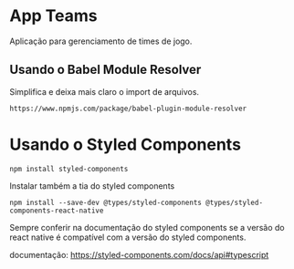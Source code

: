 # App Teams
Aplicação para gerenciamento de times de jogo.


## Usando o Babel Module Resolver

Simplifica e deixa mais claro o import de arquivos.

```
https://www.npmjs.com/package/babel-plugin-module-resolver
```

# Usando o Styled Components

```
npm install styled-components
```

Instalar também a tia do styled components

```
npm install --save-dev @types/styled-components @types/styled-components-react-native
```
Sempre conferir na documentação do styled components se a versão do react native é compatível com a versão do styled components.

documentação: https://styled-components.com/docs/api#typescript